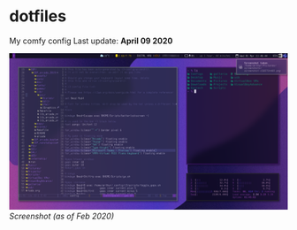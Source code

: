# dotfiles
My comfy config
Last update: **April 09 2020**

![screenshot](https://github.com/arthurmassanes/dotfiles/blob/master/screenshots/screenshot-1585734405.png)
_Screenshot (as of Feb 2020)_
